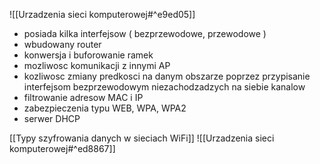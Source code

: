 ![[Urzadzenia sieci komputerowej#^e9ed05]]

- posiada kilka interfejsow ( bezprzewodowe, przewodowe )
- wbudowany router
- konwersja i buforowanie ramek
- mozliwosc komunikacji z innymi AP
- kozliwosc zmiany predkosci na danym obszarze poprzez przypisanie interfejsom bezprzewodowym niezachodzadzych na siebie kanalow
- filtrowanie adresow MAC i IP
- zabezpieczenia typu WEB, WPA, WPA2
- serwer DHCP

[[Typy szyfrowania danych w sieciach WiFi]]
![[Urzadzenia sieci komputerowej#^ed8867]]
